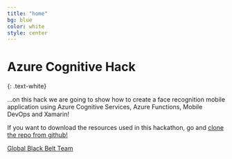 ```yaml
---
title: "home"
bg: blue
color: white
style: center
---
```


# Azure Cognitive Hack
{: .text-white}

<span class="fa-stack subtlecircle" style="font-size:100px; background:rgba(255,255,255,0.1)">
  <i class="fa fa-circle fa-stack-2x text-white"></i>
  <i class="fa fa-cloud fa-stack-1x text-orange"></i>
</span>

…on this hack we are going to show how to create a face recognition mobile application using Azure Cognitive Services, Azure Functions, Mobile DevOps and Xamarin!

If you want to download the resources used in this hackathon, go and [clone the repo from github!](https://github.com/rcervantes/azure-cognitive-hack)

<span id="forkongithub">
  <a href="#" class="bg-orange">
    Global Black Belt Team
  </a>
</span>
